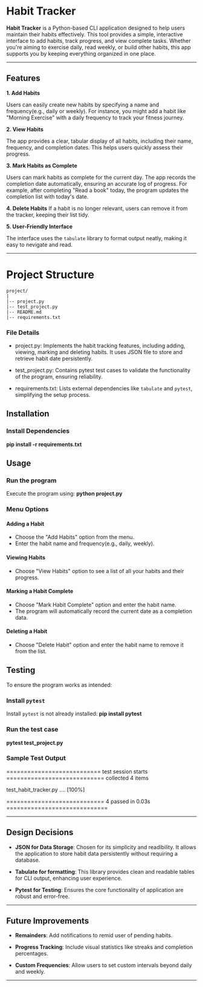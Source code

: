 # Habit Tracker

**Habit Tracker** is a Python-based CLI application designed to help users maintain their habits effectively. This tool provides a simple, interactive interface to add habits, track progress, and view complete tasks. Whether you're aiming to exercise daily, read weekly, or build other habits, this app supports you by keeping everything organized in one place.

---

## Features

**1. Add Habits**

Users can easily create new habits by specifying a name and frequency(e.g., daily or weekly). For instance, you might add a habit like "Morning Exercise" with a daily frequency to track your fitness journey.

**2. View Habits**

The app provides a clear, tabular display of all habits, including their name, frequency, and completion dates. This helps users quickly assess their progress.

**3. Mark Habits as Complete**
   
Users can mark habits as complete for the current day. The app records the completion date automatically, ensuring an accurate log of progress. For example, after completing "Read a book" today, the program updates the completion list with today's date.

**4. Delete Habits**
If a habit is no longer relevant, users can remove it from the tracker, keeping their list tidy.

**5. User-Friendly Interface**
   
The interface uses the `tabulate` library to format output neatly, making it easy to nevigate and read.

---

# Project Structure
```plaintext
project/
|
|-- project.py
|-- test_project.py
|-- README.md
|-- requirements.txt
```

### File Details
- project.py: Implements the habit tracking features, including adding, viewing, marking and deleting habits. It uses JSON file to store and retrieve habit date persistently.

- test_project.py: Contains pytest test cases to validate the functionality of the program, ensuring reliability.

- requirements.txt: Lists external dependencies like `tabulate` and `pytest`, simplifying the setup process.


## Installation

### Install Dependencies
**pip install -r requirements.txt**


## Usage

### Run the program
Execute the program using:
**python project.py**

### Menu Options
#### Adding a Habit
- Choose the "Add Habits" option from the menu.
- Enter the habit name and frequency(e.g., daily, weekly).

#### Viewing Habits
- Choose "View Habits" option to see a list of all your habits and their progress.

#### Marking a Habit Complete
- Choose "Mark Habit Complete" option and enter the habit name.
- The program will automatically record the current date as a completion data.

#### Deleting a Habit
- Choose "Delete Habit" option and enter the habit name to remove it from the list.


## Testing
To ensure the program works as intended:

### Install `pytest`
Install `pytest` is not already installed:
**pip install pytest**

### Run the test case
**pytest test_project.py**


### Sample Test Output

=========================== test session starts ============================
collected 4 items

test_habit_tracker.py ....                                           [100%]

============================ 4 passed in 0.03s =============================

---

## Design Decisions
- **JSON for Data Storage**: Chosen for its simplicity and readibility. It allows the application to store habit data persistently without requiring a database.

- **Tabulate for formatting**: This library provides clean and readable tables for CLI output, enhancing user experience.

- **Pytest for Testing**: Ensures the core functionality of application are robust and error-free.

---

## Future Improvements
- **Remainders**: Add notifications to remid user of pending habits.
- **Progress Tracking**: Include visual statistics like streaks and completion percentages.

- **Custom Frequencies**: Allow users to set custom intervals beyond daily and weekly.

---



